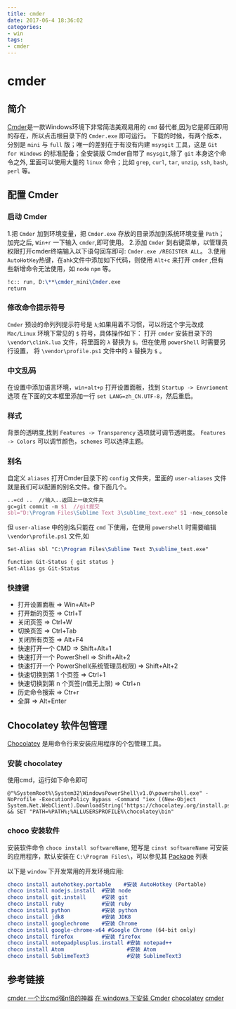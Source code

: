 ```yaml
---
title: cmder
date: 2017-06-4 18:36:02
categories:
- win
tags:
- cmder
---
```



# cmder
## 简介
[Cmder](http://cmder.net/)是一款Windows环境下非常简洁美观易用的 `cmd` 替代者,因为它是即压即用的存在，所以点击根目录下的 `Cmder.exe` 即可运行。
下载的时候，有两个版本，分别是 `mini` 与 `full` 版；唯一的差别在于有没有内建 `msysgit` 工具，这是 `Git for Windows` 的标准配备；全安装版 Cmder自带了 `msysgit`,除了 `git` 本身这个命令之外, 里面可以使用大量的 `linux` 命令；比如 `grep`, `curl`, `tar`, `unzip`, `ssh`, `bash`, `perl` 等。

<!-- more -->
## 配置 Cmder
### 启动 Cmder
1.把 `Cmder` 加到环境变量，把 `Cmder.exe` 存放的目录添加到系统环境变量 `Path`；加完之后, `Win+r` 一下输入 `cmder`,即可使用。
2.添加 `Cmder` 到右键菜单，以管理员权限打开cmder终端输入以下语句回车即可: `Cmder.exe /REGISTER ALL`。
3.使用`AutoHotKey`热键，在`ahk`文件中添加如下代码，则使用 `Alt+c` 来打开 `cmder`	,但有些新增命令无法使用，如 `node` `npm` 等。

``` tex
!c:: run, D:\**\cmder_mini\Cmder.exe
return
```

### 修改命令提示符号
`Cmder` 预设的命列列提示符号是 `λ`;如果用着不习惯，可以将这个字元改成 `Mac/Linux` 环境下常见的 `$` 符号，具体操作如下：
打开 `cmder` 安装目录下的 `\vendor\clink.lua` 文件，将里面的 `λ` 替换为 `$`。但在使用 `powerShell` 时需要另行设置，
将 `\vendor\profile.ps1` 文件中的 `λ` 替换为 `$` 。

### 中文乱码
在设置中添加语言环境，`win+alt+p` 打开设置面板，找到 `Startup -> Envrioment` 选项
在下面的文本框里添加一行 `set LANG=zh_CN.UTF-8`，然后重启。

### 样式
背景的透明度,找到 `Features -> Transparency` 选项就可调节透明度。
`Features -> Colors` 可以调节颜色，`schemes` 可以选择主题。

### 别名
自定义 `aliases` 打开Cmder目录下的 `config` 文件夹，里面的 `user-aliases` 文件就是我们可以配置的别名文件。像下面几个。

``` tex
..=cd ..  //输入..返回上一级文件夹
gc=git commit -m $1  //git提交
sbl="D:\Program Files\Sublime Text 3\sublime_text.exe" $1 -new_console:s50H  //在窗口右边50%横向打开sublime
```

但 `user-aliase` 中的别名只能在 `cmd` 下使用，在使用 `powershell` 时需要编辑  `\vendor\profile.ps1`  文件,如

``` tex
Set-Alias sbl "C:\Program Files\Sublime Text 3\sublime_text.exe"

function Git-Status { git status }
Set-Alias gs Git-Status
```

### 快捷键

- 打开设置面板  														=> Win+Alt+P 
- 打开新的页签  														=> Ctrl+T 
- 关闭页签 																=> Ctrl+W 
- 切换页签 																=> Ctrl+Tab 
- 关闭所有页签 														=> Alt+F4 
- 快速打开一个 CMD 												=> Shift+Alt+1 
- 快速打开一个 PowerShell 									=> Shift+Alt+2 
- 快速打开一个 PowerShell(系统管理员权限) 		=> Shift+Alt+2 
- 快速切换到第 1 个页签 										=> Ctrl+1 
- 快速切换到第 n 个页签(n值无上限) 					=> Ctrl+n 
- 历史命令搜索 														=> Ctr+r 
- 全屏 																	=> Alt+Enter

## Chocolatey 软件包管理
[Chocolatey](https://chocolatey.org/packages) 是用命令行来安装应用程序的个包管理工具。

### 安装 chocolatey
使用cmd，运行如下命令即可

``` mel
@"%SystemRoot%\System32\WindowsPowerShell\v1.0\powershell.exe" -NoProfile -ExecutionPolicy Bypass -Command "iex ((New-Object System.Net.WebClient).DownloadString('https://chocolatey.org/install.ps1'))" && SET "PATH=%PATH%;%ALLUSERSPROFILE%\chocolatey\bin"
```

### choco 安装软件
安装软件命令 `choco install softwareName`, 短写是 `cinst softwareName`
可安装的应用程序，默认安装在 `C:\Program Files\`，可以参见其 [Package](https://chocolatey.org/packages) 列表

以下是 `window` 下开发常用的开发环境应用:

``` cmake
choco install autohotkey.portable    #安装 AutoHotkey (Portable)
choco install nodejs.install  #安装 node
choco install git.install     #安装 git
choco install ruby            #安装 ruby
choco install python          #安装 python
choco install jdk8            #安装 JDK8
choco install googlechrome    #安装 Chrome
choco install google-chrome-x64 #Google Chrome (64-bit only)
choco install firefox         #安装 firefox
choco install notepadplusplus.install #安装 notepad++
choco install Atom                    #安装 Atom
choco install SublimeText3            #安装 SublimeText3
```

## 参考链接

[cmder 一个比cmd强n倍的神器](http://www.jianshu.com/p/7a706c0a3411)
[在 windows 下安装 Cmder](https://vxhly.github.io/2017/04/08/install-cmder-on-windows/)
[chocolatey](https://chocolatey.org/packages)
[cmder](http://cmder.net/)
